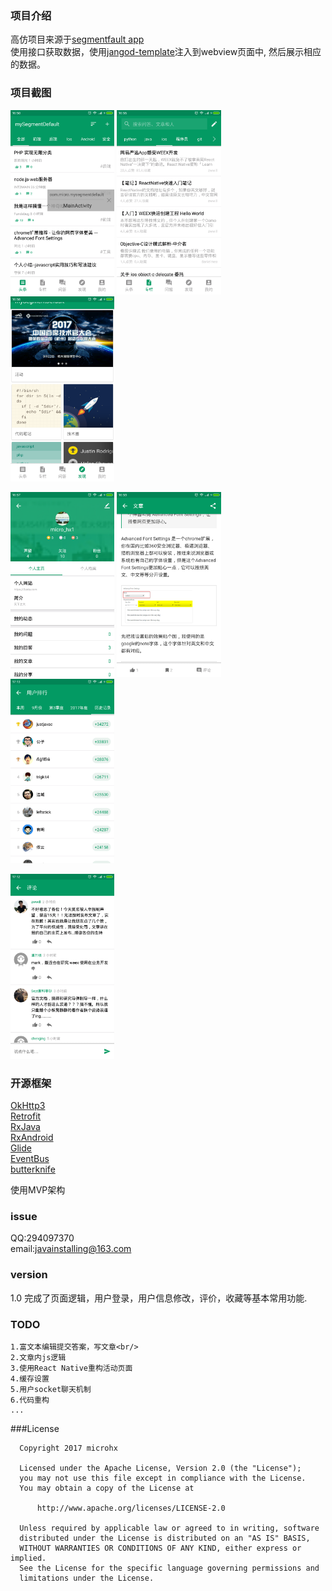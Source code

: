 ### 项目介绍
  高仿项目来源于<a href='https://segmentfault.com/'>segmentfault app</a><br/>
  使用接口获取数据，使用<a href='http://www.cnblogs.com/lonelywolfmoutain/p/4233438.html'>jangod-template</a>注入到webview页面中,
  然后展示相应的数据。

### 项目截图
<a href="./screen_capture/main_toutiao.png"><img src="screen_capture/main_toutiao.png" width="33%"/></a>
<a href="./screen_capture/main_news.png"><img src="screen_capture/main_news.png" width="33%"/></a>
<a href="./screen_capture/main_discovery.png"><img src="screen_capture/main_discovery.png" width="33%"/></a>

<a href="./screen_capture/main_person_zone.png"><img src="screen_capture/main_person_zone.png" width="33%"/></a>
<a href="./screen_capture/news_detail.png"><img src="screen_capture/news_detail.png" width="33%"/></a>
<a href="./screen_capture/user_top_list.png"><img src="screen_capture/user_top_list.png" width="33%"/></a>

<a href="./screen_capture/comment_list.png"><img src="screen_capture/comment_list.png" width="33%"/></a>

### 开源框架
  <a href='https://github.com/square/okhttp'>OkHttp3</a><br/>
  <a href='https://github.com/square/retrofit'>Retrofit</a><br/>
  <a href='https://github.com/ReactiveX/RxJava'>RxJava</a><br/>
  <a href='https://github.com/ReactiveX/RxAndroid'>RxAndroid</a><br/>
  <a href='https://github.com/bumptech/glide'>Glide</a><br/>
  <a href='https://github.com/greenrobot/EventBus'>EventBus</a><br/>
  <a href='https://github.com/JakeWharton/butterknife'>butterknife</a><br/>

  使用MVP架构

### issue
   QQ:294097370<br/>
   email:<a href="mailto:javainstalling@163.com">javainstalling@163.com</a>

### version
   1.0
     完成了页面逻辑，用户登录，用户信息修改，评价，收藏等基本常用功能.

### TODO
    1.富文本编辑提交答案，写文章<br/>
    2.文章内js逻辑
    3.使用React Native重构活动页面
    4.缓存设置
    5.用户socket聊天机制
    6.代码重构
    ...

###License

      Copyright 2017 microhx

      Licensed under the Apache License, Version 2.0 (the "License");
      you may not use this file except in compliance with the License.
      You may obtain a copy of the License at

          http://www.apache.org/licenses/LICENSE-2.0

      Unless required by applicable law or agreed to in writing, software
      distributed under the License is distributed on an "AS IS" BASIS,
      WITHOUT WARRANTIES OR CONDITIONS OF ANY KIND, either express or implied.
      See the License for the specific language governing permissions and
      limitations under the License.